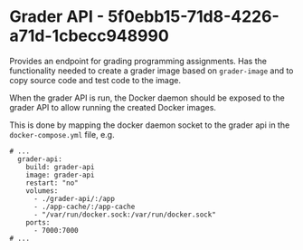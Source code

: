 # Grader API - 5f0ebb15-71d8-4226-a71d-1cbecc948990

Provides an endpoint for grading programming assignments. Has the functionality
needed to create a grader image based on `grader-image` and to copy source code
and test code to the image.

When the grader API is run, the Docker daemon should be exposed to the grader
API to allow running the created Docker images.

This is done by mapping the docker daemon socket to the grader api in the
`docker-compose.yml` file, e.g.

```
# ...
  grader-api:
    build: grader-api
    image: grader-api
    restart: "no"
    volumes:
      - ./grader-api/:/app
      - ./app-cache/:/app-cache
      - "/var/run/docker.sock:/var/run/docker.sock"
    ports:
      - 7000:7000
# ...
```
